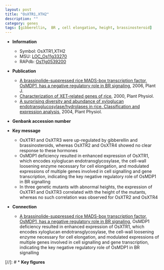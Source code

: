 ```yaml
---
layout: post
title: "OsXTR1,XTH2"
description: ""
category: genes
tags: [gibberellin,  BR , cell elongation, height, brassinosteroid]
---
```


* **Information**  
    + Symbol: OsXTR1,XTH2  
    + MSU: [LOC_Os11g33270](http://rice.plantbiology.msu.edu/cgi-bin/ORF_infopage.cgi?orf=LOC_Os11g33270)  
    + RAPdb: [Os11g0539200](http://rapdb.dna.affrc.go.jp/viewer/gbrowse_details/irgsp1?name=Os11g0539200)  

* **Publication**  
    + [A brassinolide-suppressed rice MADS-box transcription factor, OsMDP1, has a negative regulatory role in BR signaling](http://www.ncbi.nlm.nih.gov/pubmed?term=A+brassinolide-suppressed+rice+MADS-box+transcription+factor,+OsMDP1,+has+a+negative+regulatory+role+in+BR+signaling%5BTitle%5D), 2006, Plant J.
    + [Characterization of XET-related genes of rice](http://www.ncbi.nlm.nih.gov/pubmed?term=Characterization+of+XET-related+genes+of+rice%5BTitle%5D), 2000, Plant Physiol.
    + [A surprising diversity and abundance of xyloglucan endotransglucosylase/hydrolases in rice. Classification and expression analysis](http://www.ncbi.nlm.nih.gov/pubmed?term=A+surprising+diversity+and+abundance+of+xyloglucan+endotransglucosylase/hydrolases+in+rice.+Classification+and+expression+analysis%5BTitle%5D), 2004, Plant Physiol.

* **Genbank accession number**  

* **Key message**  
    + OsXTR1 and OsXTR3 were up-regulated by gibberellin and brassinosteroids, whereas OsXTR2 and OsXTR4 showed no clear response to these hormones
    + OsMDP1 deficiency resulted in enhanced expression of OsXTR1, which encodes xyloglucan endotransglycosylase, the cell-wall loosening enzyme necessary for cell elongation, and modulated expressions of multiple genes involved in cell signalling and gene transcription, indicating the key negative regulatory role of OsMDP1 in BR signalling
    + In three genetic mutants with abnormal heights, the expression of OsXTR1 and OsXTR3 correlated with the height of the mutants, whereas no such correlation was observed for OsXTR2 and OsXTR4

* **Connection**  
    + [A brassinolide-suppressed rice MADS-box transcription factor, OsMDP1, has a negative regulatory role in BR signaling](http://www.ncbi.nlm.nih.gov/pubmed?term=A+brassinolide-suppressed+rice+MADS-box+transcription+factor,+OsMDP1,+has+a+negative+regulatory+role+in+BR+signaling%5BTitle%5D), OsMDP1 deficiency resulted in enhanced expression of OsXTR1, which encodes xyloglucan endotransglycosylase, the cell-wall loosening enzyme necessary for cell elongation, and modulated expressions of multiple genes involved in cell signalling and gene transcription, indicating the key negative regulatory role of OsMDP1 in BR signalling

[//]: # * **Key figures**  



